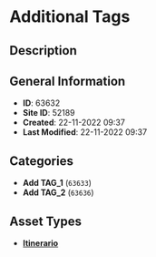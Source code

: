 # Additional Tags

## Description

## General Information
- **ID**: 63632
- **Site ID**: 52189
- **Created**: 22-11-2022 09:37
- **Last Modified**: 22-11-2022 09:37

## Categories
- **Add TAG_1** (`63633`)
- **Add TAG_2** (`63636`)
## Asset Types
- **[Itinerario](../contentStructure/itinerario/README.md)** 
